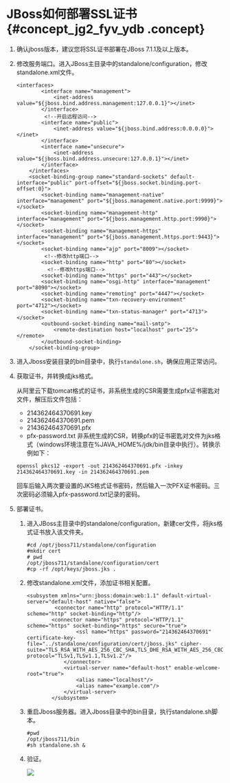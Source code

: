# JBoss如何部署SSL证书 {#concept_jg2_fyv_ydb .concept}

1.  确认jboss版本，建议您将SSL证书部署在JBoss 7.1.1及以上版本。
2.  修改服务端口。进入JBoss主目录中的standalone/configuration，修改standalone.xml文件。

    ```
    <interfaces>
            <interface name="management">
                <inet-address value="${jboss.bind.address.management:127.0.0.1}"></inet>
            </interface>
             <!--开启远程访问-->
            <interface name="public">
                <inet-address value="${jboss.bind.address:0.0.0.0}"></inet>
            </interface>
            <interface name="unsecure">
                <inet-address value="${jboss.bind.address.unsecure:127.0.0.1}"></inet>
            </interface>
        </interfaces>
        <socket-binding-group name="standard-sockets" default-interface="public" port-offset="${jboss.socket.binding.port-offset:0}">
            <socket-binding name="management-native" interface="management" port="${jboss.management.native.port:9999}"></socket>
            <socket-binding name="management-http" interface="management" port="${jboss.management.http.port:9990}"></socket>
            <socket-binding name="management-https" interface="management" port="${jboss.management.https.port:9443}"></socket>
            <socket-binding name="ajp" port="8009"></socket>
             <!--修改http端口-->
            <socket-binding name="http" port="80"></socket>
              <!--修改https端口-->
            <socket-binding name="https" port="443"></socket>
            <socket-binding name="osgi-http" interface="management" port="8090"></socket>
            <socket-binding name="remoting" port="4447"></socket>
            <socket-binding name="txn-recovery-environment" port="4712"></socket>
            <socket-binding name="txn-status-manager" port="4713"></socket>
            <outbound-socket-binding name="mail-smtp">
                <remote-destination host="localhost" port="25"></remote>
            </outbound-socket-binding>
        </socket-binding-group>
    ```

3.  进入Jboss安装目录的bin目录中，执行`standalone.sh`，确保应用正常访问。
4.  获取证书，并转换成jks格式。

    从阿里云下载tomcat格式的证书，非系统生成的CSR需要生成pfx证书密匙对文件，解压后文件包括：

    -   214362464370691.key
    -   214362464370691.pem
    -   214362464370691.pfx
    -   pfx-password.txt
    非系统生成的CSR，转换pfx的证书密匙对文件为jks格式（windows环境注意在%JAVA\_HOME%/jdk/bin目录中执行）。转换示例如下：

    ```
    openssl pkcs12 -export -out 214362464370691.pfx -inkey 214362464370691.key -in 214362464370691.pem
    ```

    回车后输入两次要设置的JKS格式证书密码，然后输入一次PFX证书密码。三次密码必须输入pfx-password.txt记录的密码。

5.  部署证书。
    1.  进入JBoss主目录中的standalone/configuration，新建cer文件，将jks格式证书放入该文件夹。

        ```
        #​cd /opt/jboss711/standalone/configuration
        #mkdir cert
        # pwd
        /opt/jboss711/standalone/configuration/cert
        #cp -rf /opt/keys/jboss.jks .
        ```

    2.  修改standalone.xml文件，添加证书相关配置。

        ```
        <subsystem xmlns="urn:jboss:domain:web:1.1" default-virtual-server="default-host" native="false">
                 <connector name="http" protocol="HTTP/1.1" scheme="http" socket-binding="http"/>
                <connector name="https" protocol="HTTP/1.1" scheme="https" socket-binding="https" secure="true">
                        <ssl name="https" password="214362464370691" certificate-key-file="../standalone/configuration/cert/jboss.jks" cipher-suite="TLS_RSA_WITH_AES_256_CBC_SHA,TLS_DHE_RSA_WITH_AES_256_CBC_SHA,TLS_DHE_DSS_WITH_AES_128_CBC_SHA,SSL_RSA_WITH_3DES_EDE_CBC_SHA,SSL_DHE_RSA_WITH_3DES_EDE_CBC_SHA,SSL_DHE_DSS_WITH_3DES_EDE_CBC_SHA" protocol="TLSv1,TLSv1.1,TLSv1.2"/>
                    </connector>
                    <virtual-server name="default-host" enable-welcome-root="true">
                        <alias name="localhost"/>
                        <alias name="example.com"/>
                    </virtual-server>
                </subsystem>
        ```

    3.  重启Jboss服务器。进入Jboss目录中的bin目录，执行standalone.sh脚本。

        ```
        #pwd
        /opt/jboss711/bin
        #sh standalone.sh &
        ```

    4.  验证。

        ![](http://static-aliyun-doc.oss-cn-hangzhou.aliyuncs.com/assets/img/13610/15513329194311_zh-CN.png)


